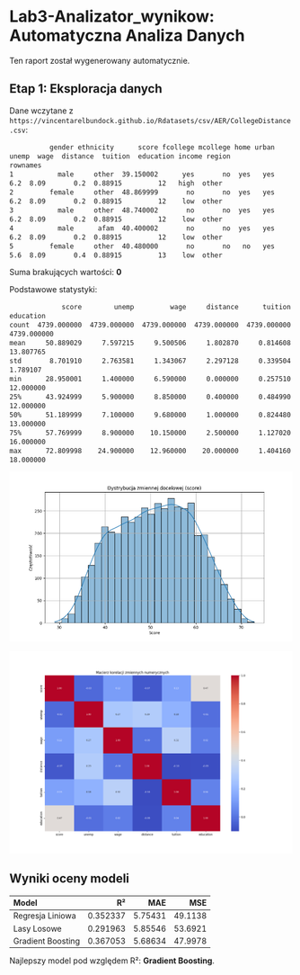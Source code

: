# Lab3-Analizator_wynikow: Automatyczna Analiza Danych

Ten raport został wygenerowany automatycznie.

## Etap 1: Eksploracja danych

Dane wczytane z `https://vincentarelbundock.github.io/Rdatasets/csv/AER/CollegeDistance.csv`:
```
          gender ethnicity      score fcollege mcollege home urban  unemp  wage  distance  tuition  education income region
rownames                                                                                                                   
1           male     other  39.150002      yes       no  yes   yes    6.2  8.09       0.2  0.88915         12   high  other
2         female     other  48.869999       no       no  yes   yes    6.2  8.09       0.2  0.88915         12    low  other
3           male     other  48.740002       no       no  yes   yes    6.2  8.09       0.2  0.88915         12    low  other
4           male      afam  40.400002       no       no  yes   yes    6.2  8.09       0.2  0.88915         12    low  other
5         female     other  40.480000       no       no   no   yes    5.6  8.09       0.4  0.88915         13    low  other
```

Suma brakujących wartości: **0**

Podstawowe statystyki:
```
             score        unemp         wage     distance      tuition    education
count  4739.000000  4739.000000  4739.000000  4739.000000  4739.000000  4739.000000
mean     50.889029     7.597215     9.500506     1.802870     0.814608    13.807765
std       8.701910     2.763581     1.343067     2.297128     0.339504     1.789107
min      28.950001     1.400000     6.590000     0.000000     0.257510    12.000000
25%      43.924999     5.900000     8.850000     0.400000     0.484990    12.000000
50%      51.189999     7.100000     9.680000     1.000000     0.824480    13.000000
75%      57.769999     8.900000    10.150000     2.500000     1.127020    16.000000
max      72.809998    24.900000    12.960000    20.000000     1.404160    18.000000
```

![Dystrybucja Score](plots\score_distribution.png)

![Macierz Korelacji](plots\correlation_matrix.png)

## Wyniki oceny modeli

| Model             |       R² |     MAE |     MSE |
|:------------------|---------:|--------:|--------:|
| Regresja Liniowa  | 0.352337 | 5.75431 | 49.1138 |
| Lasy Losowe       | 0.291963 | 5.85546 | 53.6921 |
| Gradient Boosting | 0.367053 | 5.68634 | 47.9978 |

Najlepszy model pod względem R²: **Gradient Boosting**.
